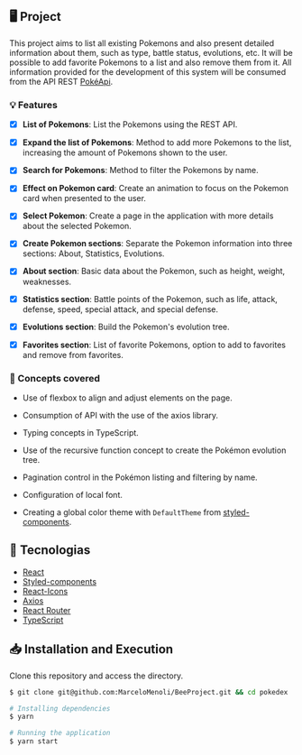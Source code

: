 ## 🖥️ Project

This project aims to list all existing Pokemons and also present detailed information about them, such as type, battle status, evolutions, etc. It will be possible to add favorite Pokemons to a list and also remove them from it. All information provided for the development of this system will be consumed from the API REST [PokéApi](https://pokeapi.co/).

### 💡 Features

- [x] **List of Pokemons**: List the Pokemons using the REST API.

- [x] **Expand the list of Pokemons**: Method to add more Pokemons to the list, increasing the amount of Pokemons shown to the user.

- [x] **Search for Pokemons**: Method to filter the Pokemons by name.

- [x] **Effect on Pokemon card**: Create an animation to focus on the Pokemon card when presented to the user.

- [x] **Select Pokemon**: Create a page in the application with more details about the selected Pokemon.

- [x] **Create Pokemon sections**: Separate the Pokemon information into three sections: About, Statistics, Evolutions.

- [x] **About section**: Basic data about the Pokemon, such as height, weight, weaknesses.

- [x] **Statistics section**: Battle points of the Pokemon, such as life, attack, defense, speed, special attack, and special defense.

- [x] **Evolutions section**: Build the Pokemon's evolution tree.

- [x] **Favorites section**: List of favorite Pokemons, option to add to favorites and remove from favorites.

### 📄 Concepts covered

- Use of flexbox to align and adjust elements on the page.

- Consumption of API with the use of the axios library.

- Typing concepts in TypeScript.

- Use of the recursive function concept to create the Pokémon evolution tree.

- Pagination control in the Pokémon listing and filtering by name.

- Configuration of local font.

- Creating a global color theme with `DefaultTheme` from [styled-components](https://www.styled-components.com/).

## 🚀 Tecnologias 

- [React](https://pt-br.reactjs.org/)
- [Styled-components](https://www.styled-components.com/)
- [React-Icons](https://react-icons.netlify.com/)
- [Axios](https://github.com/axios/axios)
- [React Router](https://reactrouter.com/web/guides/quick-start)
- [TypeScript](https://www.typescriptlang.org/)

## 📥 Installation and Execution

Clone this repository and access the directory.

```bash
$ git clone git@github.com:MarceloMenoli/BeeProject.git && cd pokedex
```

```bash
# Installing dependencies
$ yarn

# Running the application
$ yarn start

```
